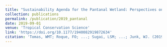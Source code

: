```yaml
---
title: "Sustainability Agenda for the Pantanal Wetland: Perspectives on a Collaborative Interface for Science, Policy, and Decision-Making"
collection: publications
permalink: /publication/2019_pantanal
date: 2019-09-01
venue: 'Tropical Conservation Science'
link: 'https://doi.org/10.1177/1940082919872634'
citation: 'Tomas, WMT; Roque, FO; ...; Sugai, LSM; ...; Junk, WJ. (2019). &quot;Sustainability Agenda for the Pantanal Wetland: Perspectives on a Collaborative Interface for Science, Policy, and Decision-Making.&quot; <i>Tropical Conservation Science</i>. 12:1940082919872634.'
---
```

